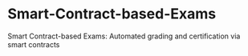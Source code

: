 # Smart-Contract-based-Exams
Smart Contract-based Exams: Automated grading and certification via smart contracts

